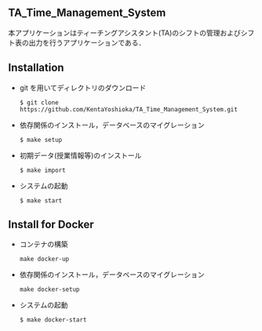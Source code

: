 ## TA_Time_Management_System
本アプリケーションはティーチングアシスタント(TA)のシフトの管理およびシフト表の出力を行うアプリケーションである．
## Installation
- git を用いてディレクトリのダウンロード
  ```
  $ git clone https://github.com/KentaYoshioka/TA_Time_Management_System.git

  ```
- 依存関係のインストール，データベースのマイグレーション
  ```
  $ make setup
  ```

- 初期データ(授業情報等)のインストール
  ```
  $ make import
  ```
- システムの起動
  ```
  $ make start
  ```

## Install for Docker 
- コンテナの構築
  ```
  make docker-up
  ```
- 依存関係のインストール，データベースのマイグレーション
  ```
  make docker-setup
  ```
- システムの起動
  ```
  $ make docker-start
  ```
  
